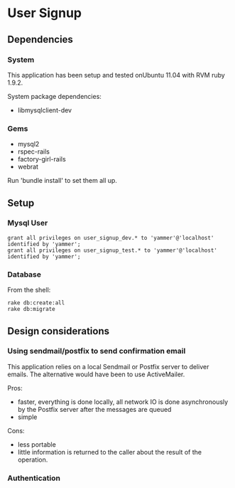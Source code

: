 # User Signup

## Dependencies
### System
This application has been setup and tested onUbuntu 11.04
with RVM ruby 1.9.2.

System package dependencies:

* libmysqlclient-dev
### Gems
* mysql2
* rspec-rails
* factory-girl-rails
* webrat

Run 'bundle install' to set them all up.

## Setup

### Mysql User
```
grant all privileges on user_signup_dev.* to 'yammer'@'localhost' identified by 'yammer';
grant all privileges on user_signup_test.* to 'yammer'@'localhost' identified by 'yammer';
```

### Database
From the shell:

```
rake db:create:all
rake db:migrate
```

## Design considerations
### Using sendmail/postfix to send confirmation email
This application relies on a local Sendmail or Postfix server to deliver emails.
The alternative would have been to use ActiveMailer.

Pros:

* faster, everything is done locally, all network IO is done asynchronously
by the Postfix server after the messages are queued
* simple

Cons:

* less portable
* little information is returned to the caller about the result of the operation.

### Authentication
